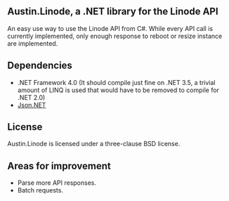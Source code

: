 Austin.Linode, a .NET library for the Linode API
-----------------------------------------------------------------

An easy use way to use the Linode API from C#.  While every API call is currently
implemented, only enough response to reboot or resize instance are implemented.

Dependencies
------------

 - .NET Framework 4.0 (It should compile just fine on .NET 3.5, a trivial amount of LINQ is used that would have to be removed to compile for .NET 2.0)
 - [Json.NET](http://json.codeplex.com/)


License
-------

Austin.Linode is licensed under a three-clause BSD license.


Areas for improvement
---------------------

 - Parse more API responses.
 - Batch requests.
